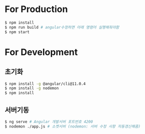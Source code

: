 # For Production
```bash
$ npm install
$ npm run build # angular수정하면 아래 명령어 실행해줘야함
$ npm start
```

# For Development
## 초기화
```bash
$ npm install -g @angular/cli@11.0.4
$ npm install -g nodemon
$ npm install 
```

## 서버기동
```bash
$ ng serve # Angular 개발서버 포트번호 4200
$ nodemon ./app.js # 소켓서버 (nodemon: 서버 수정 사항 자동갱신해줌)
```
